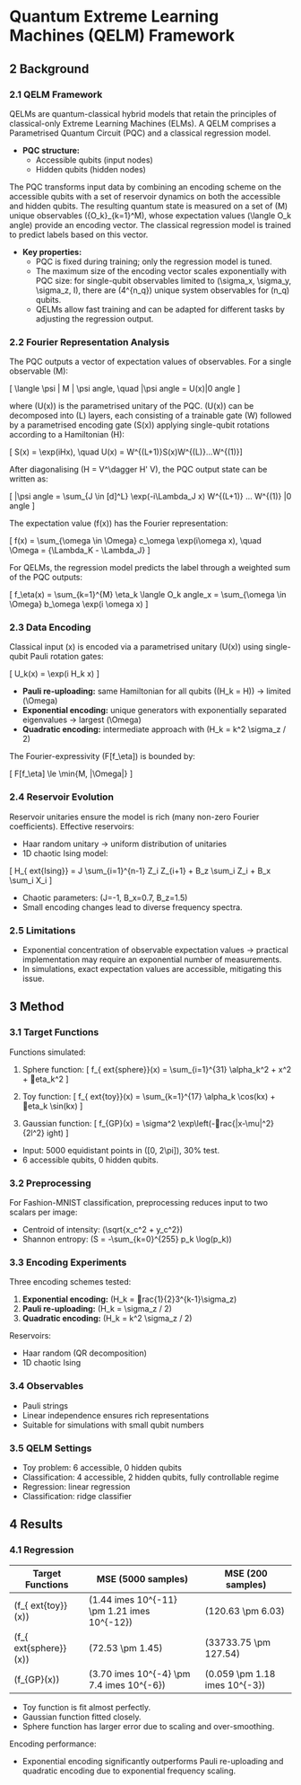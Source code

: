 # Quantum Extreme Learning Machines (QELM) Framework

## 2 Background

### 2.1 QELM Framework

QELMs are quantum-classical hybrid models that retain the principles of classical-only Extreme Learning Machines (ELMs). A QELM comprises a Parametrised Quantum Circuit (PQC) and a classical regression model.

- **PQC structure:**
  - Accessible qubits (input nodes)
  - Hidden qubits (hidden nodes)

The PQC transforms input data by combining an encoding scheme on the accessible qubits with a set of reservoir dynamics on both the accessible and hidden qubits. The resulting quantum state is measured on a set of \(M\) unique observables \(\{O_k\}_{k=1}^M\), whose expectation values \(\langle O_k 
angle\) provide an encoding vector. The classical regression model is trained to predict labels based on this vector.

- **Key properties:**
  - PQC is fixed during training; only the regression model is tuned.
  - The maximum size of the encoding vector scales exponentially with PQC size: for single-qubit observables limited to \(\sigma_x, \sigma_y, \sigma_z, I\), there are \(4^{n_q}\) unique system observables for \(n_q\) qubits.
  - QELMs allow fast training and can be adapted for different tasks by adjusting the regression output.

### 2.2 Fourier Representation Analysis

The PQC outputs a vector of expectation values of observables. For a single observable \(M\):

\[
\langle \psi | M | \psi 
angle, \quad |\psi
angle = U(x)|0
angle
\]

where \(U(x)\) is the parametrised unitary of the PQC. \(U(x)\) can be decomposed into \(L\) layers, each consisting of a trainable gate \(W\) followed by a parametrised encoding gate \(S(x)\) applying single-qubit rotations according to a Hamiltonian \(H\):

\[
S(x) = \exp(iHx), \quad U(x) = W^{(L+1)}S(x)W^{(L)}...W^{(1)}\]

After diagonalising \(H = V^\dagger H' V\), the PQC output state can be written as:

\[
|\psi
angle = \sum_{J \in [d]^L} \exp(-i\Lambda_J x) W^{(L+1)} ... W^{(1)} |0
angle
\]

The expectation value \(f(x)\) has the Fourier representation:

\[
f(x) = \sum_{\omega \in \Omega} c_\omega \exp(i\omega x), \quad \Omega = \{\Lambda_K - \Lambda_J\}
\]

For QELMs, the regression model predicts the label through a weighted sum of the PQC outputs:

\[
f_\eta(x) = \sum_{k=1}^{M} \eta_k \langle O_k 
angle_x = \sum_{\omega \in \Omega} b_\omega \exp(i \omega x)
\]

### 2.3 Data Encoding

Classical input \(x\) is encoded via a parametrised unitary \(U(x)\) using single-qubit Pauli rotation gates:

\[
U_k(x) = \exp(i H_k x)
\]

- **Pauli re-uploading:** same Hamiltonian for all qubits (\(H_k = H\)) → limited \(\Omega\)
- **Exponential encoding:** unique generators with exponentially separated eigenvalues → largest \(\Omega\)
- **Quadratic encoding:** intermediate approach with \(H_k = k^2 \sigma_z / 2\)

The Fourier-expressivity \(F[f_\eta]\) is bounded by:

\[
F[f_\eta] \le \min\{M, |\Omega|\}
\]

### 2.4 Reservoir Evolution

Reservoir unitaries ensure the model is rich (many non-zero Fourier coefficients). Effective reservoirs:

- Haar random unitary → uniform distribution of unitaries
- 1D chaotic Ising model:

\[
H_{	ext{Ising}} = J \sum_{i=1}^{n-1} Z_i Z_{i+1} + B_z \sum_i Z_i + B_x \sum_i X_i
\]

- Chaotic parameters: \(J=-1, B_x=0.7, B_z=1.5\)
- Small encoding changes lead to diverse frequency spectra.

### 2.5 Limitations

- Exponential concentration of observable expectation values → practical implementation may require an exponential number of measurements.
- In simulations, exact expectation values are accessible, mitigating this issue.

## 3 Method

### 3.1 Target Functions

Functions simulated:

1. Sphere function:
\[
f_{	ext{sphere}}(x) = \sum_{i=1}^{31} \alpha_k^2 + x^2 + eta_k^2
\]

2. Toy function:
\[
f_{	ext{toy}}(x) = \sum_{k=1}^{17} \alpha_k \cos(kx) + eta_k \sin(kx)
\]

3. Gaussian function:
\[
f_{GP}(x) = \sigma^2 \exp\left(-rac{|x-\mu|^2}{2l^2}
ight)
\]

- Input: 5000 equidistant points in \([0, 2\pi]\), 30% test.
- 6 accessible qubits, 0 hidden qubits.

### 3.2 Preprocessing

For Fashion-MNIST classification, preprocessing reduces input to two scalars per image:
- Centroid of intensity: \(\sqrt{x_c^2 + y_c^2}\)
- Shannon entropy: \(S = -\sum_{k=0}^{255} p_k \log(p_k)\)

### 3.3 Encoding Experiments

Three encoding schemes tested:
1. **Exponential encoding:** \(H_k = rac{1}{2}3^{k-1}\sigma_z\)
2. **Pauli re-uploading:** \(H_k = \sigma_z / 2\)
3. **Quadratic encoding:** \(H_k = k^2 \sigma_z / 2\)

Reservoirs:
- Haar random (QR decomposition)
- 1D chaotic Ising

### 3.4 Observables

- Pauli strings
- Linear independence ensures rich representations
- Suitable for simulations with small qubit numbers

### 3.5 QELM Settings

- Toy problem: 6 accessible, 0 hidden qubits
- Classification: 4 accessible, 2 hidden qubits, fully controllable regime
- Regression: linear regression
- Classification: ridge classifier

## 4 Results

### 4.1 Regression

| Target Functions | MSE (5000 samples) | MSE (200 samples) |
|-----------------|------------------|-----------------|
| \(f_{	ext{toy}}(x)\) | \(1.44 	imes 10^{-11} \pm 1.21 	imes 10^{-12}\) | \(120.63 \pm 6.03\) |
| \(f_{	ext{sphere}}(x)\) | \(72.53 \pm 1.45\) | \(33733.75 \pm 127.54\) |
| \(f_{GP}(x)\) | \(3.70 	imes 10^{-4} \pm 7.4 	imes 10^{-6}\) | \(0.059 \pm 1.18 	imes 10^{-3}\) |

- Toy function is fit almost perfectly.
- Gaussian function fitted closely.
- Sphere function has larger error due to scaling and over-smoothing.

Encoding performance:
- Exponential encoding significantly outperforms Pauli re-uploading and quadratic encoding due to exponential frequency scaling.

